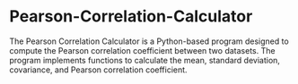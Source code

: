 # Pearson-Correlation-Calculator
The Pearson Correlation Calculator is a Python-based program designed to compute the Pearson correlation coefficient between two datasets. The program implements functions to calculate the mean, standard deviation, covariance, and Pearson correlation coefficient.
